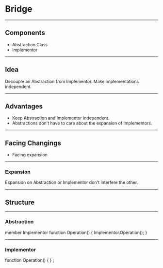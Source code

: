 # Bridge

---
## Components
 * Abstraction Class
 * Implementor

---

## Idea
Decouple an Abstraction  from Implementor.
Make implementations independent.

---

## Advantages
 * Keep Abstraction and Implementor independent.
 * Abstractions don't have to care about the expansion of Implementors.

---

## Facing Changings
 * Facing expansion

----

### Expansion
Expansion on Abstraction or Implementor don't interfere the other.

---

## Structure

----

### Abstraction
member Implementor
function Operation() { Implementor.Operation(); }

----

### Implementor
function Operation() { } ;
